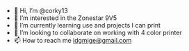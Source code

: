 - 👋 Hi, I’m @corky13
- 👀 I’m interested in the Zonestar 9V5
- 🌱 I’m currently learning use and projects  I can print
- 💞️ I’m looking to collaborate on working with 4 color printer
- 📫 How to reach me idgmige@gmail.com

<!---
corky13/corky13 is a ✨ special ✨ repository because its `README.md` (this file) appears on your GitHub profile.
You can click the Preview link to take a look at your changes.
--->
